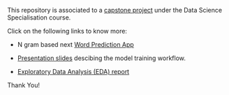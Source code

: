 This repository is associated to a [capstone project](https://www.coursera.org/learn/data-science-project/home/info) under the Data Science Specialisation course. 

Click on the following links to know more:

- N gram based next [Word Prediction App](https://sahil-shrma.shinyapps.io/next_word_predictor/)

- [Presentation slides](https://rpubs.com/sahil_95/1267328) descibing the model training workflow.


- [Exploratory Data Analysis (EDA) report](https://rpubs.com/sahil_95/EDA_DataScience_Capstone)

Thank You!


